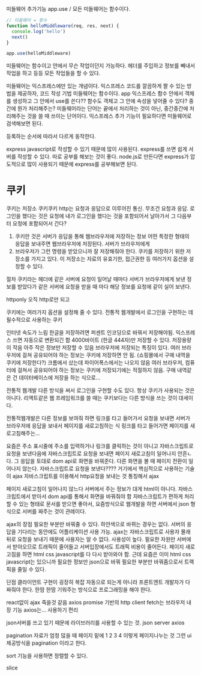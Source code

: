미들웨어
추가기능  app.use / 모든 미들웨어는 함수이다. 

```js
// 미들웨어 = 함수
function helloMiddleware(req, res, next) {
  console.log('hello')
  next()
}

app.use(helloMiddleware)
```
미들웨어는 함수이고 안에서 무슨 작업이던지 가능하다.
헤더를 주입하고 정보를 빼내서 작업을 하고 등등 모든 작업들을 할 수 있다.

미들웨어는 익스프레스에만 있는 개념이다.
익스프레스 코드를 깔끔하게 짤 수 있는 방법을 제공하자, 코드 작성 기법
미들웨어는 함수이다. 
app 익스프레스 함수 안에서 객체를 생성하고 그 안에서 use를 쓴다?? 
함수도 객체고 그 안에 속성을 넣어줄 수 있다?
중간에 뭔가 처리해주는?
미들웨어라는 단어는 끝에서 처리하는 것이 아닌, 중간중간에 처리해주는 것을 쓸 때 쓰이는 단어이다. 
익스프레스 추가 기능이 필요하다면 미들웨어로 검색해보면 된다.

등록하는 순서에 따라서 다르게 동작한다. 

express javascript로 작성할 수 있기 때문에 많이 사용된다.
express를 쓰면 쉽게 서버를 작성할 수 있다.
따로 공부를 해보는 것이 좋다. 
node.js로 만든다면 express가 압도적으로 많이 사용되기 때문에 express를 공부해보면 된다. 

# 쿠키 
쿠키는 저장소 쿠키쿠키
http는 요청과 응답으로 이루어진 통신. 무조건 요청과 응답.
로그인을 했다는 것은 요청에 내가 로그인을 했다는 것을 포함되어서 날아가서 그 다음부터 요청에 포함되어서 간다? 

1. 쿠키란 것은 서버가 응답을 통해 웹브라우저에 저장하는 정보 어떤 특정한 형태의 응답을 보내주면 웹브라우저에 저장된다. 서버가 브라우저에게 
2. 브라우저가 그런 명령을 받았으니까 잘 저장해줘야 한다. 쿠키를 저장하기 위한 저장소를 가지고 있다. 이 저장소는 자료의 유효기한, 접근권한 등 여러가지 옵션을 설정할 수 있다.

절차
쿠키라는 헤더에 같은 서버에 요청이 일어날 때마다 서버가 브라우저에게 보낸 정보를 받았다가 같은 서버에 요청을 받을 때 마다 해당 정보를 요청에 같이 실어 보낸다. 

httponly 오직 http로만 되고 

쿠키에는 여러가지 옵션을 설정해 줄 수 있다.
전통적 웹개발에서 로그인을 구현하는 데 필수적으로 사용하는 쿠키 

인터넷 속도가 느림 한글을 저장하려면 퍼센트 인코딩으로 바꿔서 저장해야됨. 익스프레스 쓰면 자동으로 변환되긴 함
4000바이트 (한글 444자)만 저장할 수 있다. 
저장용량이 작음 아주 작은 정보만 저장할 수 있음 
브라우저에 저장되는 특징이 있다. 여러 브라우저에 걸쳐 공유되어야 하는 정보는 쿠키에 저장하면 안 됨. (쇼핑몰에서 구매 내역을 쿠키에 저장한다?) 크롬에서 샀는데 파이어폭스에서는 나오지 않음
여러 브라우저, 컴퓨터에 걸쳐서 공유되어야 하는 정보는 쿠키에 저장되기에는 적절하지 않음.
구매 내역같은 건 데이터베이스에 저장을 하는 식으로...

전통적 웹개발 
다른 방식을 써서 로그인을 구현할 수도 있다.
항상 쿠키가 사용되는 것은 아니다.
리액트같은 웹 프레임워크를 쓸 때는 쿠키보다는 다른 방식을 쓰는 것이 대세이다.

전통적웹개발은 다른 정보를 보여줘 하면 링크를 타고 들어가서 요청을 보내면 서버가 브라우저에 응답을 보내서 페이지를 새로고침하는 식 
링크를 타고 들어가면 페이지를 새로고침해주는...

요즘은 주소 표시줄에 주소를 입력하거나 링크를 클릭하는 것이 아니고 
자바스크립트로 요청을 보낸다음에 자바스크립트로 요청을 보내면 페이지 새로고침이 일어나지 안흔ㄴ다.
그 응답을 토대로 dom api로 화면을 바꿔준다.
다른 화면을 볼 때 페이지 전환이 일어나지 않는다. 자바스크립트로 요청을 보낸다????
거기에서 핵심적으로 사용하는 기술이 ajax 
자바스크립트를 이용해서 http요청을 보내는 것 통칭해서 ajax

페이지 새로고침이 일어나지 않느다
서버에서 주는 정보가 대게 html이 아니다. 자바스크립트에서 받아서 dom api를 통해서 화면을 바꿔줘야 함
자바스크립트가 편하게 처리할 수 있는 형태로 문서를 받으면 좋아서, 요즘방식으로 웹개발을 하면 서버에서 json 형식으로 서버를 짜주는 것이 관례이다. 

ajax의 장점
필요한 부분만 바꿔줄 수 있다. 하얀색으로 바뀌는 경우는 없다.
서버의 응답을 기다리는 동안에도 어플리케이션 사용 가능. ajax는 자바스크립트로 사용자 몰래 뒤로 요청을 보내기 때문에 사용자는 알 수 없다. 사용성이 높다.
필요한 자원만 서버에서 받아오므로 트래픽이 줄어들고 서버입장에서도 트래픽 비용이 줄어든다. 페이지 새로고침을 하면 html css javascript를 다 다시 받아와야 함.
근데 요즘은 이미 html css javascript는 있으니까 필요한 정보만 json으로 바꿔 필요한 부분만 바꿔줌으로서 트랙픽을 줄일 수 있다.

단점
클라이언트 구현이 굉장히 복잡 자동으로 되는게 아니라 프론트엔트 개발자가 다 짜줘야 한다. 
한땀 한땀 기워주는 방식으로 프로그래밍을 해야 한다. 

react없이 ajax 죽을것 같음
axios promise 기반의 http client 
fetch는 브라우저 내장 기능 axios는... 사용하기 편리 

json서버를 쓰고 있기 때문에 라이브러리를 사용할 수 있는 것.
json server axios 

pagination 자료가 엄청 많을 때 페이지 밑에 1 2 3 4 이렇게 페이지나누는 것 
그런 ui 제공방식을 pagination 이라고 한다. 

sort 기능을 사용하면 정렬할 수 있다. 

slice 
